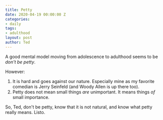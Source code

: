 ```yaml
---
title: Petty
date: 2020-04-19 00:00:00 Z
categories:
- daily
tags:
- adulthood
layout: post
author: Ted
---
```


A good mental model moving from adolescence to adulthood seems to be _don't be petty_.

However:

1. It is hard and goes against our nature. Especially mine as my favorite comedian is Jerry Seinfeld (and Woody Allen is up there too).
2. Petty does not mean small things _are_ unimportant. It means things _of_ small importance.

So, Ted, don't be petty, know that it is not natural, and know what petty really means. Listo.
